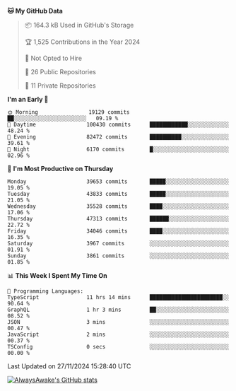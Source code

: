 <!--START_SECTION:waka-->
**🐱 My GitHub Data** 

> 📦 164.3 kB Used in GitHub's Storage 
 > 
> 🏆 1,525 Contributions in the Year 2024
 > 
> 🚫 Not Opted to Hire
 > 
> 📜 26 Public Repositories 
 > 
> 🔑 11 Private Repositories 
 > 
**I'm an Early 🐤** 

```text
🌞 Morning                19129 commits       ██░░░░░░░░░░░░░░░░░░░░░░░   09.19 % 
🌆 Daytime                100430 commits      ████████████░░░░░░░░░░░░░   48.24 % 
🌃 Evening                82472 commits       ██████████░░░░░░░░░░░░░░░   39.61 % 
🌙 Night                  6170 commits        █░░░░░░░░░░░░░░░░░░░░░░░░   02.96 % 
```
📅 **I'm Most Productive on Thursday** 

```text
Monday                   39653 commits       █████░░░░░░░░░░░░░░░░░░░░   19.05 % 
Tuesday                  43833 commits       █████░░░░░░░░░░░░░░░░░░░░   21.05 % 
Wednesday                35528 commits       ████░░░░░░░░░░░░░░░░░░░░░   17.06 % 
Thursday                 47313 commits       ██████░░░░░░░░░░░░░░░░░░░   22.72 % 
Friday                   34046 commits       ████░░░░░░░░░░░░░░░░░░░░░   16.35 % 
Saturday                 3967 commits        ░░░░░░░░░░░░░░░░░░░░░░░░░   01.91 % 
Sunday                   3861 commits        ░░░░░░░░░░░░░░░░░░░░░░░░░   01.85 % 
```


📊 **This Week I Spent My Time On** 

```text
💬 Programming Languages: 
TypeScript               11 hrs 14 mins      ███████████████████████░░   90.64 % 
GraphQL                  1 hr 3 mins         ██░░░░░░░░░░░░░░░░░░░░░░░   08.52 % 
JSON                     3 mins              ░░░░░░░░░░░░░░░░░░░░░░░░░   00.47 % 
JavaScript               2 mins              ░░░░░░░░░░░░░░░░░░░░░░░░░   00.37 % 
TSConfig                 0 secs              ░░░░░░░░░░░░░░░░░░░░░░░░░   00.00 % 
```


 Last Updated on 27/11/2024 15:28:40 UTC
<!--END_SECTION:waka-->

[![AlwaysAwake's GitHub stats](https://github-readme-stats.vercel.app/api?username=AlwaysAwake&show_icons=true&theme=github_dark&count_private=true)](https://github.com/AlwaysAwake/AlwaysAwake)
